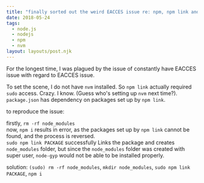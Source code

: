 ```yaml
---
title: "finally sorted out the weird EACCES issue re: npm, npm link and node gyp"
date: 2018-05-24
tags:
  - node.js
  - nodejs
  - npm
  - nvm
layout: layouts/post.njk
---
```

For the longest time, I was plagued by the issue of constantly have EACCES issue with regard to EACCES issue.

To set the scene, I do not have `nvm` installed. So `npm link` actually required `sudo` access. Crazy. I know. (Guess who's setting up `nvm` next time?). `package.json` has dependency on packages set up by `npm link`.

to reproduce the issue:

firstly, `rm -rf node_modules`  
now, `npm i` results in error, as the packages set up by `npm link` cannot be found, and the process is reversed.  
`sudo npm link PACKAGE` successfully Links the package and creates `node_modules` folder, but since the `node_modules` folder was created with super user, `node-gyp` would not be able to be installed properly.

solution: `(sudo) rm -rf node_modules`, `mkdir node_modules`, `sudo npm link PACKAGE`, `npm i`
